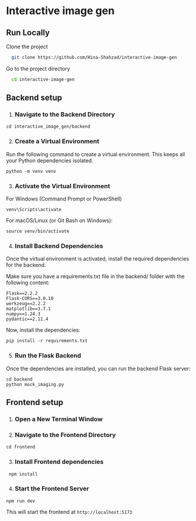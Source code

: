 
# Interactive image gen


## Run Locally

Clone the project

```bash
  git clone https://github.com/Hina-Shahzad/interactive-image-gen
```

Go to the project directory

```bash
  cd interactive-image-gen
```

## Backend setup
1. ### Navigate to the Backend Directory

`` cd interactive_image_gen/backend ``

2. ### Create a Virtual Environment
Run the following command to create a virtual environment. This keeps all your Python dependencies isolated.

```` python -m venv venv ````

3. ### Activate the Virtual Environment
For Windows (Command Prompt or PowerShell)

``venv\Scripts\activate``

For macOS/Linux (or Git Bash on Windows):

``source venv/bin/activate``

4. ### Install Backend Dependencies
Once the virtual environment is activated, install the required dependencies for the backend.

Make sure you have a requirements.txt file in the backend/ folder with the following content:
````
Flask==2.2.2
Flask-CORS==3.0.10
werkzeug==2.2.2
matplotlib==3.7.1
numpy==1.24.3
pydantic==2.11.4
  ````

Now, install the dependencies:

``
pip install -r requirements.txt
``

5. ### Run the Flask Backend
Once the dependencies are installed, you can run the backend Flask server:
````
cd backend 
python mock_imaging.py 
````

## Frontend setup
1. ### Open a New Terminal Window
2. ### Navigate to the Frontend Directory

````
cd frontend
````
3. ### Install Frontend dependencies
````
 npm install 
 ````

4. ### Start the Frontend Server
````
npm run dev
````
This will start the frontend at ````http://localhost:5173 ````


